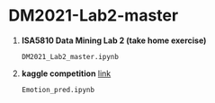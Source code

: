 # DM2021-Lab2-master

1. __ISA5810 Data Mining Lab 2 (take home exercise)__

   `DM2021_Lab2_master.ipynb`

2. __kaggle competition__  [link](https://www.kaggle.com/c/dm2021-lab2-hw2/overview)
   
   `Emotion_pred.ipynb`
